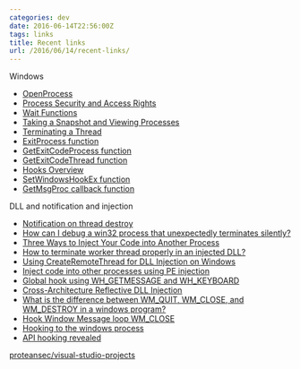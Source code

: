 ```yaml
---
categories: dev
date: 2016-06-14T22:56:00Z
tags: links
title: Recent links
url: /2016/06/14/recent-links/
---
```


Windows

- [OpenProcess](https://msdn.microsoft.com/en-us/library/windows/desktop/ms684320(v=vs.85).aspx)
- [Process Security and Access Rights](https://msdn.microsoft.com/en-us/library/windows/desktop/ms684880(v=vs.85).aspx)
- [Wait Functions](https://msdn.microsoft.com/en-us/library/windows/desktop/ms687069(v=vs.85).aspx)
- [Taking a Snapshot and Viewing Processes](https://msdn.microsoft.com/en-us/library/windows/desktop/ms686701(v=vs.85).aspx)
- [Terminating a Thread](https://msdn.microsoft.com/en-us/library/windows/desktop/ms686724(v=vs.85).aspx)
- [ExitProcess function](https://msdn.microsoft.com/en-us/library/windows/desktop/ms682658(v=vs.85).aspx)
- [GetExitCodeProcess function](https://msdn.microsoft.com/en-us/library/windows/desktop/ms683189(v=vs.85).aspx)
- [GetExitCodeThread function](https://msdn.microsoft.com/en-us/library/windows/desktop/ms683190(v=vs.85).aspx)
- [Hooks Overview](https://msdn.microsoft.com/en-us/library/windows/desktop/ms644959(v=vs.85).aspx)
- [SetWindowsHookEx function](https://msdn.microsoft.com/en-us/library/windows/desktop/ms644990.aspx)
- [GetMsgProc callback function](https://msdn.microsoft.com/en-us/library/windows/desktop/ms644981.aspx)

DLL and notification and injection

- [Notification on thread destroy](http://stackoverflow.com/questions/24303817/notification-on-thread-destroy)
- [How can I debug a win32 process that unexpectedly terminates silently?](http://stackoverflow.com/questions/378380/how-can-i-debug-a-win32-process-that-unexpectedly-terminates-silently)
- [Three Ways to Inject Your Code into Another Process](http://www.codeproject.com/Articles/4610/Three-Ways-to-Inject-Your-Code-into-Another-Proces)
- [How to terminate worker thread properly in an injected DLL?](http://stackoverflow.com/questions/6453084/how-to-terminate-worker-thread-properly-in-an-injected-dll)
- [Using CreateRemoteThread for DLL Injection on Windows](http://resources.infosecinstitute.com/using-createremotethread-for-dll-injection-on-windows/)
- [Inject code into other processes using PE injection](http://www.rohitab.com/discuss/topic/40160-inject-code-into-other-processes-using-pe-injection/)
- [Global hook using WH_GETMESSAGE and WH_KEYBOARD](http://stackoverflow.com/questions/26869973/global-hook-using-wh-getmessage-and-wh-keyboard)
- [Cross-Architecture Reflective DLL Injection](https://disman.tl/2015/03/16/cross-architecture-reflective-dll-inection.html)
- [What is the difference between WM_QUIT, WM_CLOSE, and WM_DESTROY in a windows program?](http://stackoverflow.com/questions/3155782/what-is-the-difference-between-wm-quit-wm-close-and-wm-destroy-in-a-windows-pr)
- [Hook Window Message loop WM_CLOSE](http://stackoverflow.com/questions/13915332/hook-window-message-loop-wm-close)
- [Hooking to the windows process](http://stackoverflow.com/questions/11647689/hooking-to-the-windows-process)
- [API hooking revealed](http://www.codeproject.com/Articles/2082/API-hooking-revealed)

[proteansec/visual-studio-projects](https://github.com/proteansec/visual-studio-projects)
